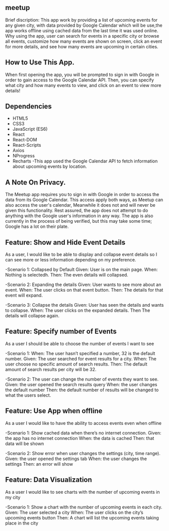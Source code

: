 ## meetup
Brief discription: This app work by providing a list of upcoming events for any given city, with data provided by Google Calendar which will be use,the app works offline using cached data from the last time it was used online. Why using the app, user can search for events in a specific city or browse all events, customize how many events are shown on screen, click an event for more details, and see how many events are upcoming in certain cities.

## How to Use This App.
When first opening the app, you will be prompted to sign in with Google in order to gain access to the Google Calendar API. Then, you can specify what city and how many events to view, and click on an event to view more details!

## Dependencies

- HTML5
- CSS3
- JavaScript (ES6)
- React
- React-DOM
- React-Scripts
- Axios
- NProgress
- Recharts
-This app used the Google Calendar API to fetch information about upcoming events by location.

## A Note On Privacy.
The Meetup app requires you to sign in with Google in order to access the data from its Google Calendar. This access apply both ways, as Meetup can also access the user's calendar, Meanwhile it does not and will never be given this functionality. Rest assured, the app does not attempt to do anything with the Google user's information in any way. The app is also currently in the process of being verified, but this may take some time; Google has a lot on their plate.

## Feature: Show and Hide Event Details
As a user, I would like to be able to display and collapse event details so I can see more or less information depending on my preference.

-Scenario 1: 
Collapsed by Default
Given: User is on the main page.
When: Nothing is selectedh.
Then: The even details will collapsed.

-Scenario 2: 
Expanding the details
Given: User wants to see more about an event.
When: The user clicks on that event button.
Then: The details for that event will expand.

-Scenario 3: 
Collapse the details
Given: User has seen the details and wants to collapse.
When: The user clicks on the expanded details.
Then The details will collapse again.

## Feature: Specify number of Events
As a user I should be able to choose the number of events I want to see

-Scenario 1: 
When: The user hasn’t specified a number, 32 is the default number. 
Given: The user searched for event results for a city.
When: The user choose no specific amount of search results.
Then: The default amount of search results per city will be 32.

-Scenario 2: 
The user can change the number of events they want to see. 
Given: the user opened the search results query 
When: the user changes the default number 
Then: the default number of results will be changed to what the users select.

## Feature: Use App when offline
As a user I would like to have the ability to access events even when offline

-Scenario 1: 
Show cached data when there’s no internet connection. 
Given: the app has no internet connection
When: the data is cached
Then: that data will be shown

-Scenario 2: 
Show error when user changes the settings (city, time range). 
Given: the user opened the settings tab
When: the user changes the settings
Then: an error will show

## Feature: Data Visualization
As a user I would like to see charts with the number of upcoming events in my city

-Scenario 1:
Show a chart with the number of upcoming events in each city. 
Given: The user selected a city
When: The user clicks on the city’s upcoming events button
Then: A chart will list the upcoming events taking place in the city
